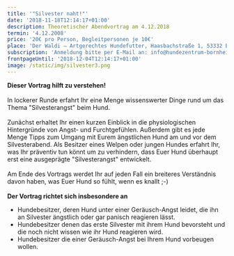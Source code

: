 ```yaml
---
title: '"Silvester naht!"'
date: '2018-11-18T12:14:17+01:00'
description: Theoretischer Abendvortrag am 4.12.2018
termin: '4.12.2008'
price: '20€ pro Person, Begleitpersonen je 10€'
place: 'Der Waldi – Artgerechtes Hundefutter, Haasbachstraße 1, 53332 Bornheim'
subscription: 'Anmeldung bitte per E-Mail an: info@hundezentrum-bornheim.de'
frontpageUntil: '2018-12-04T12:14:17+01:00'
image: /static/img/silvester3.png
---
```

**Dieser Vortrag hilft zu verstehen!** \
\
In lockerer Runde erfahrt Ihr eine Menge wissenswerter Dinge rund um das Thema "Silvesterangst" beim Hund. \
\
Zunächst erhaltet Ihr einen kurzen Einblick in die physiologischen Hintergründe von Angst- und Furchtgefühlen. Außerdem gibt es jede Menge Tipps zum Umgang mit Eurem ängstlichen Hund am und vor dem Silvesterabend. Als Besitzer eines Welpen oder jungen Hundes erfahrt Ihr, was Ihr präventiv tun könnt um zu verhindern, dass Euer Hund überhaupt erst eine ausgeprägte "Silvesterangst" entwickelt. \
\
Am Ende des Vortrags werdet Ihr auf jeden Fall ein breiteres Verständnis davon haben, was Euer Hund so fühlt, wenn es knallt ;-) \
\
**Der Vortrag richtet sich insbesondere an**

   - Hundebesitzer, deren Hund unter einer Geräusch-Angst leidet, die ihn an Silvester ängstlich oder gar panisch reagieren lässt. 
   - Hundebesitzer denen das erste Silvester mit ihrem Hund bevorsteht und die noch nicht wissen wie ihr Hund reagieren wird. 
   - Hundebesitzer die einer Geräusch-Angst bei Ihrem Hund vorbeugen wollen.
